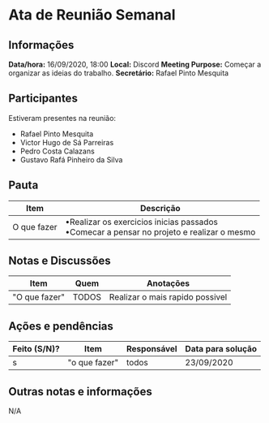 # Ata de Reunião Semanal

## Informações
**Data/hora:** 16/09/2020, 18:00
**Local:** Discord 
**Meeting Purpose:** Começar a organizar as ideias do trabalho.
**Secretário:** Rafael Pinto Mesquita 

## Participantes
Estiveram presentes na reunião:
- Rafael Pinto Mesquita
- Victor Hugo de Sá Parreiras
- Pedro Costa Calazans
- Gustavo Rafá Pinheiro da Silva

## Pauta

Item | Descrição
---- | ----
O que fazer | •Realizar os exercicios inicias passados <br>•Comecar a pensar no projeto e realizar o mesmo <br>


## Notas e Discussões
Item | Quem | Anotações |
---- | ---- | ---- |
"O que fazer" | TODOS | Realizar o mais rapido possivel |


## Ações e pendências
| Feito (S/N)? | Item | Responsável | Data para solução |
| ---- | ---- | ---- | ---- |
| s| "o que fazer"| todos| 23/09/2020 |

## Outras notas e informações
N/A

